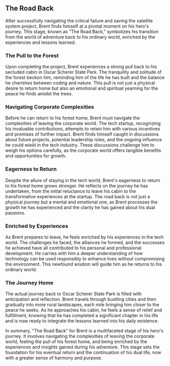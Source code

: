 ## The Road Back

After successfully navigating the critical failure and saving the satellite system project, Brent finds himself at a pivotal moment on his hero's journey. This stage, known as "The Road Back," symbolizes his transition from the world of adventure back to his ordinary world, enriched by the experiences and lessons learned.

### The Pull to the Forest
Upon completing the project, Brent experiences a strong pull back to his secluded cabin in Oscar Scherer State Park. The tranquility and solitude of the forest beckon him, reminding him of the life he has built and the balance he cherishes between coding and nature. This pull is not just a physical desire to return home but also an emotional and spiritual yearning for the peace he finds amidst the trees.

### Navigating Corporate Complexities
Before he can return to his forest home, Brent must navigate the complexities of leaving the corporate world. The tech startup, recognizing his invaluable contributions, attempts to retain him with various incentives and promises of further impact. Brent finds himself caught in discussions about future projects, potential leadership roles, and the ongoing influence he could wield in the tech industry. These discussions challenge him to weigh his options carefully, as the corporate world offers tangible benefits and opportunities for growth.

### Eagerness to Return
Despite the allure of staying in the tech world, Brent's eagerness to return to his forest home grows stronger. He reflects on the journey he has undertaken, from the initial reluctance to leave his cabin to the transformative experiences at the startup. The road back is not just a physical journey but a mental and emotional one, as Brent processes the growth he has experienced and the clarity he has gained about his dual passions.

### Enriched by Experiences
As Brent prepares to leave, he feels enriched by his experiences in the tech world. The challenges he faced, the alliances he formed, and the successes he achieved have all contributed to his personal and professional development. He carries with him a deeper understanding of how technology can be used responsibly to enhance lives without compromising the environment. This newfound wisdom will guide him as he returns to his ordinary world.

### The Journey Home
The actual journey back to Oscar Scherer State Park is filled with anticipation and reflection. Brent travels through bustling cities and then gradually into more rural landscapes, each mile bringing him closer to the peace he seeks. As he approaches his cabin, he feels a sense of relief and fulfillment, knowing that he has completed a significant chapter in his life and is now ready to integrate the lessons learned into his daily existence.

In summary, "The Road Back" for Brent is a multifaceted stage of his hero's journey. It involves navigating the complexities of leaving the corporate world, feeling the pull of his forest home, and being enriched by the experiences and insights gained during his adventure. This stage sets the foundation for his eventual return and the continuation of his dual life, now with a greater sense of harmony and purpose.

